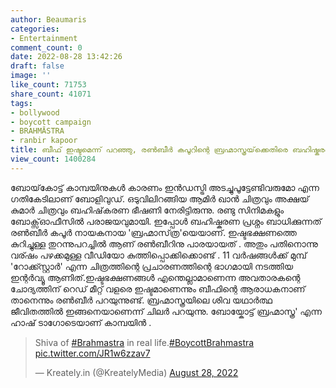 ```yaml
---
author: Beaumaris
categories:
- Entertainment
comment_count: 0
date: 2022-08-28 13:42:26
draft: false
image: ''
like_count: 71753
share_count: 41071
tags:
- bollywood
- boycott campaign
- BRAHMĀSTRA
- ranbir kapoor
title: ബീഫ് ഇഷ്ടമെന്ന് പറഞ്ഞു, രൺബീർ കപൂറിന്റെ ബ്രഹ്മാസ്ത്രയ്‌ക്കെതിരെ ബഹിഷ്കരണാഹ്വാനം
view_count: 1400284
---
```


ബോയ്‌കോട്ട് കാമ്പയിനുകൾ കാരണം ഇൻഡസ്ട്രി അടച്ചുപൂട്ടേണ്ടിവരുമോ എന്ന ഗതികേടിലാണ് ബോളിവുഡ്. ഒടുവിലിറങ്ങിയ ആമിർ ഖാൻ ചിത്രവും അക്ഷയ് കുമാർ ചിത്രവും ബഹിഷ്‌കരണ ഭീഷണി നേരിട്ടിരുന്നു. രണ്ടു സിനിമകളും ബോക്സ്ഓഫീസിൽ പരാജയവുമായി. ഇപ്പോൾ ബഹിഷ്കരണ പ്രശ്നം ബാധിക്കുന്നത് രൺബീർ കപൂർ നായകനായ 'ബ്രഹ്മാസ്‌ത്ര'യെയാണ്. ഇഷ്ടഭക്ഷണത്തെ കുറിച്ചുള്ള തുറന്നുപറച്ചിൽ ആണ് രൺബീറിനു പാരയായത് . അതും പതിനൊന്നു വര്ഷം പഴക്കമുള്ള വീഡിയോ കുത്തിപ്പൊക്കിക്കൊണ്ട് . 11 വർഷങ്ങൾക്ക് മുമ്പ് 'റോക്ക്സ്റ്റാർ' എന്ന ചിത്രത്തിന്റെ പ്രചാരണത്തിന്റെ ഭാ​ഗമായി നടത്തിയ ഇന്റർവ്യൂ ആണിത്.ഇഷ്ടഭക്ഷണങ്ങൾ എന്തെല്ലാമാണെന്ന അവതാരകന്റെ ചോദ്യത്തിന് റെഡ് മീറ്റ് വളരെ ഇഷ്ടമാണെന്നും ബീഫിന്റെ ആരാധകനാണ് താനെന്നും രൺബീർ പറയുന്നുണ്ട്. ബ്രഹ്മാസ്ത്രയിലെ ശിവ യഥാർത്ഥ ജീവിതത്തിൽ ഇങ്ങനെയാണെന്ന് ചിലർ പറയുന്നു. ബോയ്കോട്ട് ബ്രഹ്മാസ്ത്ര' എന്ന ഹാഷ് ടാഗോടെയാണ് കാമ്പയിൻ . 

> Shiva of [#Brahmastra](https://twitter.com/hashtag/Brahmastra?src=hash&ref_src=twsrc%5Etfw) in real life.[#BoycottBrahmastra](https://twitter.com/hashtag/BoycottBrahmastra?src=hash&ref_src=twsrc%5Etfw) [pic.twitter.com/JR1w6zzav7](https://t.co/JR1w6zzav7)
> 
> — Kreately.in (@KreatelyMedia) [August 28, 2022](https://twitter.com/KreatelyMedia/status/1563737274034290688?ref_src=twsrc%5Etfw)
